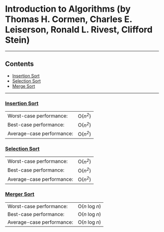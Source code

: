 # Introduction to Algorithms (by Thomas H. Cormen, Charles E. Leiserson, Ronald L. Rivest, Clifford Stein)

----

## Contents

- [Insertion Sort](#Insertion-Sort)
- [Selection Sort](#Selection-Sort)
- [Merge Sort](#Merge-Sort)

----

### [Insertion Sort](#chapter_2/section_2/exrcise_2_1_1/exrcise_2_1_1/SortMethod.cs)

<table>
    <tr>
        <td>Worst-case performance:</td>
        <td>O(<i>n<sup>2</sup></i>)</td>
    </tr>
    <tr>
        <td>Best-case performance:</td>
        <td>O(<i>n<sup>2</sup></i>)</td>
    </tr>
    <tr>
        <td>Average-case performance:</td>
        <td>O(<i>n<sup>2</sup></i>)</td>
    </tr>
</table>

### [Selection Sort](#chapter_2/section_2/exrcise_2_2_2/exrcise_2_2_2/SortMethod.cs)

<table>
    <tr>
        <td>Worst-case performance:</td>
        <td>O(<i>n<sup>2</sup></i>)</td>
    </tr>
    <tr>
        <td>Best-case performance:</td>
        <td>O(<i>n<sup>2</sup></i>)</td>
    </tr>
    <tr>
        <td>Average-case performance:</td>
        <td>O(<i>n<sup>2</sup></i>)</td>
    </tr>
</table>

### [Merger Sort](#chapter_2/section_2/example_2_3_1/example_2_3_1/SortMethod.cs)

<table>
    <tr>
        <td>Worst-case performance:</td>
        <td>O(<i>n</i> log <i>n</i>)</td>
    </tr>
    <tr>
        <td>Best-case performance:</td>
        <td>O(<i>n</i> log <i>n</i>)</td>
    </tr>
    <tr>
        <td>Average-case performance:</td>
        <td>O(<i>n</i> log <i>n</i>)</td>
    </tr>
</table>